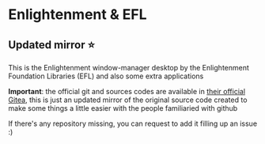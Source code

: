 # Enlightenment & EFL

## Updated mirror ⭐

This is the Enlightenment window-manager desktop by the Enlightenment Foundation Libraries (EFL) and also some extra applications

**Important**: the official git and sources codes are available in [their official Gitea](https://git.enlightenment.org/), this is just an updated mirror of the original source code created to make some things a little easier with the people familiaried with github

If there's any repository missing, you can request to add it filling up an issue :)

